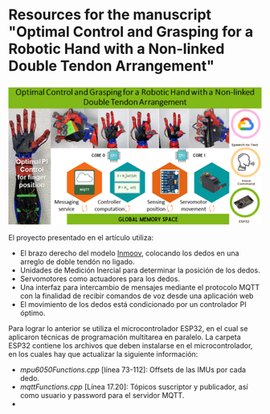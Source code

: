 # Resources for the manuscript "Optimal Control and Grasping for a Robotic Hand with a Non-linked Double Tendon Arrangement"
![Graphic Abstract](https://github.com/sanchezgarnica-erick/IEEE_RoboticHand-OptimalControl/blob/main/ProjectImages/graphicAbstract_v2.png)

El proyecto presentado en el artículo utiliza:
- El brazo derecho del modelo [Inmoov](https://inmoov.fr/), colocando los dedos en una arreglo de doble tendón no ligado.
- Unidades de Medición Inercial para determinar la posición de los dedos.
-  Servomotores como actuadores para los dedos.
- Una interfaz para intercambio de mensajes mediante el protocolo MQTT con la finalidad de recibir comandos de voz desde una aplicación web
- El movimiento de los dedos está condicionado por un controlador PI óptimo.

Para lograr lo anterior se utiliza el microcontrolador ESP32, en el cual se aplicaron técnicas de programación multitarea en paralelo.
La carpeta ESP32 contiene los archivos que deben instalarse en el microcontrolador, en los cuales hay que actualizar la siguiente información:
- *mpu6050Functions.cpp* [línea 73-112]: Offsets de las IMUs por cada dedo.
- *mqttFunctions.cpp* [Línea 17.20]: Tópicos suscriptor y publicador, así como usuario y password para el servidor MQTT.
- 

<!--stackedit_data:
eyJoaXN0b3J5IjpbNjMwMDU3NDkzLDEzMjMwOTMyMTgsMTIwNj
k5MDY5Miw3OTc1NjE2OCwtMTM1NTEyNDg4M119
-->